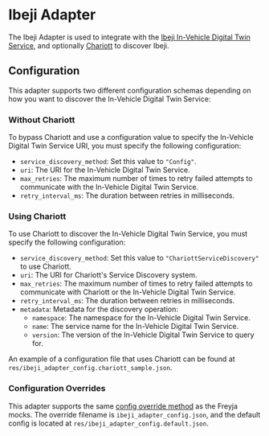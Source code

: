 # Ibeji Adapter

The Ibeji Adapter is used to integrate with the [Ibeji In-Vehicle Digital Twin Service](https://github.com/eclipse-ibeji/ibeji), and optionally [Chariott](https://github.com/eclipse-chariott/chariott) to discover Ibeji.

## Configuration

This adapter supports two different configuration schemas depending on how you want to discover the In-Vehicle Digital Twin Service:

### Without Chariott

To bypass Chariott and use a configuration value to specify the In-Vehicle Digital Twin Service URI, you must specify the following configuration:

- `service_discovery_method`: Set this value to `"Config"`.
- `uri`: The URI for the In-Vehicle Digital Twin Service.
- `max_retries`: The maximum number of times to retry failed attempts to communicate with the In-Vehicle Digital Twin Service.
- `retry_interval_ms`: The duration between retries in milliseconds.

### Using Chariott

To use Chariott to discover the In-Vehicle Digital Twin Service, you must specify the following configuration:

- `service_discovery_method`: Set this value to `"ChariottServiceDiscovery"` to use Chariott.
- `uri`: The URI for Chariott's Service Discovery system.
- `max_retries`: The maximum number of times to retry failed attempts to communicate with Chariott or the In-Vehicle Digital Twin Service.
- `retry_interval_ms`: The duration between retries in milliseconds.
- `metadata`: Metadata for the discovery operation:
  - `namespace`: The namespace for the In-Vehicle Digital Twin Service.
  - `name`: The service name for the In-Vehicle Digital Twin Service.
  - `version`: The version of the In-Vehicle Digital Twin Service to query for.

An example of a configuration file that uses Chariott can be found at `res/ibeji_adapter_config.chariott_sample.json`.

### Configuration Overrides

This adapter supports the same [config override method](../../../docs/config-overrides.md) as the Freyja mocks. The override filename is `ibeji_adapter_config.json`, and the default config is located at `res/ibeji_adapter_config.default.json`.
